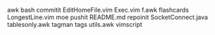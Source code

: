 awk
bash
commitit
EditHomeFile.vim
Exec.vim
f.awk
flashcards
LongestLine.vim
moe
pushit
README.md
repoinit
SocketConnect.java
tablesonly.awk
tagman
tags
utils.awk
vimscript

